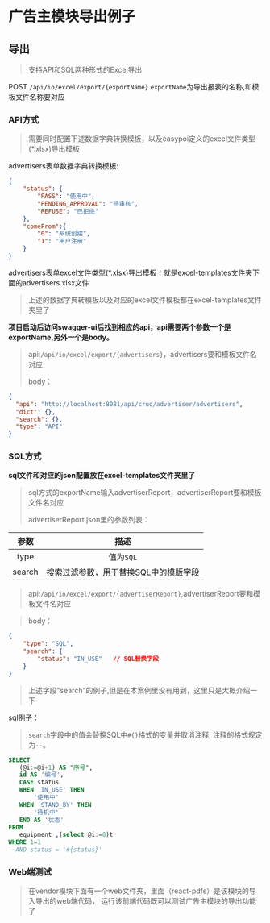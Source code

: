 # 广告主模块导出例子
## 导出
> 支持API和SQL两种形式的Excel导出

POST `/api/io/excel/export/{exportName}`
`exportName`为导出报表的名称,和模板文件名称要对应
###  API方式
> 需要同时配置下述数据字典转换模板，以及easypoi定义的excel文件类型(*.xlsx)导出模板
>
advertisers表单数据字典转换模板:
```json
{
    "status": {
        "PASS": "使用中",
        "PENDING_APPROVAL": "待审核",
        "REFUSE": "已拒绝"
    },
    "comeFrom":{
        "0": "系统创建",
        "1": "用户注册"
    }
}

```

advertisers表单excel文件类型(*.xlsx)导出模板：就是excel-templates文件夹下面的advertisers.xlsx文件
>上述的数据字典转模板以及对应的excel文件模板都在excel-templates文件夹里了

**项目启动后访问swagger-ui后找到相应的api，api需要两个参数一个是exportName,另外一个是body。**
>api:`/api/io/excel/export/{advertisers}`，advertisers要和模板文件名对应
>
>body：
```json
{
  "api": "http://localhost:8081/api/crud/advertiser/advertisers",
  "dict": {},
  "search": {},
  "type": "API"
}
```

### SQL方式
**sql文件和对应的json配置放在excel-templates文件夹里了**
>sql方式的exportName输入advertiserReport，advertiserReport要和模板文件名对应
>
>advertiserReport.json里的参数列表：
 
 |  **参数**  |               **描述**                |
 | :--------: | :-----------------------------------: |
 |    type    |               值为`SQL`               |
 |   search   | 搜索过滤参数，用于替换SQL中的模版字段 |
 

 
>api:`/api/io/excel/export/{advertiserReport}`,advertiserReport要和模板文件名对应
 
>body：
```json
{
    "type": "SQL",
    "search": {           
        "status": "IN_USE"   // SQL替换字段
    }
}
```

>上述字段"search"的例子,但是在本案例里没有用到，这里只是大概介绍一下
>
sql例子：
 
 > `search`字段中的值会替换SQL中`#{}`格式的变量并取消注释,  注释的格式规定为`--`。
 
 ```sql
 SELECT
 	(@i:=@i+1) AS "序号",
 	id AS '编号',
 	CASE status
 	WHEN 'IN_USE' THEN
 		'使用中'
 	WHEN 'STAND_BY' THEN
 		'待机中'
 	END AS '状态'
 FROM
 	equipment ,(select @i:=0)t
 WHERE 1=1
 --AND status = '#{status}'
 
 ```

### Web端测试
>在vendor模块下面有一个web文件夹，里面（react-pdfs）是该模块的导入导出的web端代码，
>运行该前端代码既可以测试广告主模块的导出功能了


